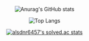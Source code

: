 <div align=center>
	
![Anurag's GitHub stats](https://github-readme-stats.vercel.app/api?username=MinWook6457&show_icons=true&theme=onedark)

![Top Langs](https://github-readme-stats.vercel.app/api/top-langs/?username=MinWook6457&layout=compact&theme=dracula)
	
[![alsdnr6457's solved.ac stats](https://github-readme-solvedac.hyp3rflow.vercel.app/api/?handle=alsdnr6457)](https://www.acmicpc.net/user/alsdnr6457)
	
</div>
